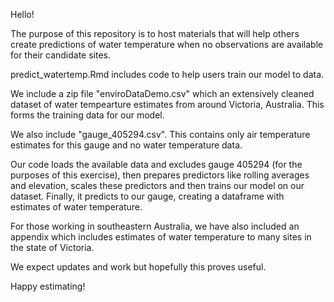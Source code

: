 Hello! 

The purpose of this repository is to host materials that will help others create predictions of water temperature when no observations are available for their candidate sites. 

predict_watertemp.Rmd includes code to help users train our model to data. 

We include a zip file "enviroDataDemo.csv" which an extensively cleaned dataset of water tempearture estimates from around Victoria, Australia. This forms the training data for our model.

We also include "gauge_405294.csv". This contains only air temperature estimates for this gauge and no water temperature data. 

Our code loads the available data and excludes gauge 405294 (for the purposes of this exercise), then prepares predictors like rolling averages and elevation, scales these predictors and then trains our model on our dataset. Finally, it predicts to our gauge, creating a dataframe with estimates of water temperature. 

For those working in southeastern Australia, we have also included an appendix which includes estimates of water temperature to many sites in the state of Victoria.

We expect updates and work but hopefully this proves useful.

Happy estimating!
